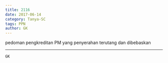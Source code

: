 ```yaml
---
title: 2116
date: 2017-06-14
category: Tanya-SC
tags: PPN
author: GK
---
```


pedoman pengkreditan PM yang penyerahan terutang dan dibebaskan

---



`GK`
